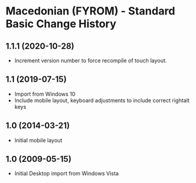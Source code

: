Macedonian (FYROM) - Standard Basic Change History
====================

1.1.1 (2020-10-28)
----------------
* Increment version number to force recompile of touch layout.

1.1 (2019-07-15)
----------------
* Import from Windows 10
* Include mobile layout, keyboard adjustments to include correct rightalt keys

1.0 (2014-03-21)
----------------
* Initial mobile layout

1.0 (2009-05-15)
----------------------
* Initial Desktop import from Windows Vista
